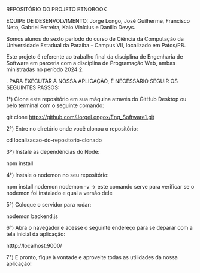 REPOSITÓRIO DO PROJETO ETNOBOOK

EQUIPE DE DESENVOLVIMENTO: Jorge Longo, José Guilherme, Francisco Neto, Gabriel Ferreira, Kaio Vinícius e Danillo Devys.

Somos alunos do sexto período do curso de Ciência da Computação da Universidade Estadual da Paraíba - Campus VII, localizado em Patos/PB.

Este projeto é referente ao trabalho final da disciplina de Engenharia de Software em parceria com a disciplina de Programação Web, ambas ministradas no período 2024.2.


. PARA EXECUTAR A NOSSA APLICAÇÃO, É NECESSÁRIO SEGUIR OS SEGUINTES PASSOS:

1°) Clone este repositório em sua máquina através do GitHub Desktop ou pelo terminal com o seguinte comando:

git clone https://github.com/JorgeLongox/Eng_Software1.git

2°) Entre no diretório onde você clonou o repositório:

cd localizacao-do-repositorio-clonado

3º) Instale as dependências do Node:

npm install

4°) Instale o nodemon no seu repositório:

npm install nodemon
nodemon -v -> este comando serve para verificar se o nodemon foi instalado e qual a versão dele

5°) Coloque o servidor para rodar:

nodemon backend.js

6°) Abra o navegador e acesse o seguinte endereço para se deparar com a tela inicial da aplicação:

htttp://localhost:9000/

7°) E pronto, fique à vontade e aproveite todas as utilidades da nossa aplicação!
